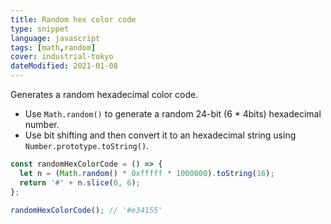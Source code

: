 ```yaml
---
title: Random hex color code
type: snippet
language: javascript
tags: [math,random]
cover: industrial-tokyo
dateModified: 2021-01-08
---
```


Generates a random hexadecimal color code.

- Use `Math.random()` to generate a random 24-bit (6 * 4bits) hexadecimal number.
- Use bit shifting and then convert it to an hexadecimal string using `Number.prototype.toString()`.

```js
const randomHexColorCode = () => {
  let n = (Math.random() * 0xfffff * 1000000).toString(16);
  return '#' + n.slice(0, 6);
};

randomHexColorCode(); // '#e34155'
```
